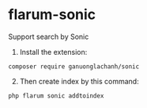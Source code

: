# flarum-sonic
Support search by Sonic

1) Install the extension:

```
composer require ganuonglachanh/sonic
```

2) Then create index by this command:

```
php flarum sonic addtoindex
```